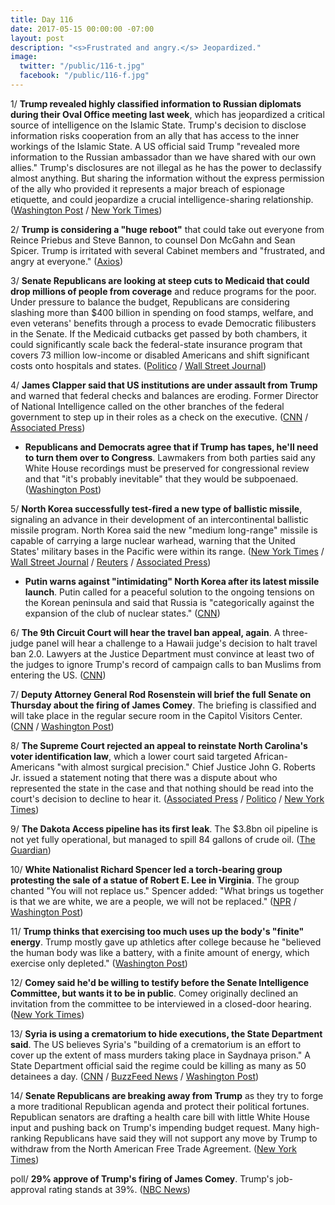 ```yaml
---
title: Day 116
date: 2017-05-15 00:00:00 -07:00
layout: post
description: "<s>Frustrated and angry.</s> Jeopardized."
image:
  twitter: "/public/116-t.jpg"
  facebook: "/public/116-f.jpg"
---
```


1/ **Trump revealed highly classified information to Russian diplomats during their Oval Office meeting last week**, which has jeopardized a critical source of intelligence on the Islamic State. Trump's decision to disclose information risks cooperation from an ally that has access to the inner workings of the Islamic State. A US official said Trump "revealed more information to the Russian ambassador than we have shared with our own allies." Trump's disclosures are not illegal as he has the power to declassify almost anything. But sharing the information without the express permission of the ally who provided it represents a major breach of espionage etiquette, and could jeopardize a crucial intelligence-sharing relationship. ([Washington Post](https://www.washingtonpost.com/world/national-security/trump-revealed-highly-classified-information-to-russian-foreign-minister-and-ambassador/2017/05/15/530c172a-3960-11e7-9e48-c4f199710b69_story.html) / [New York Times](https://www.nytimes.com/2017/05/15/us/politics/trump-russia-classified-information-isis.html))

2/ **Trump is considering a "huge reboot"** that could take out everyone from Reince Priebus and Steve Bannon, to counsel Don McGahn and Sean Spicer. Trump is irritated with several Cabinet members and "frustrated, and angry at everyone." ([Axios](https://www.axios.com/scoop-trump-irked-at-cabinet-and-staff-mulls-sweeping-shake-up-2407137307.html))

3/ **Senate Republicans are looking at steep cuts to Medicaid that could drop millions of people from coverage** and reduce programs for the poor. Under pressure to balance the budget, Republicans are considering slashing more than $400 billion in spending on food stamps, welfare, and even veterans' benefits through a process to evade Democratic filibusters in the Senate. If the Medicaid cutbacks get passed by both chambers, it could significantly scale back the federal-state insurance program that covers 73 million low-income or disabled Americans and shift significant costs onto hospitals and states. ([Politico](http://www.politico.com/story/2017/05/14/republicans-cuts-programs-food-stamps-welfare-veterans-238314) /
[Wall Street Journal](https://www.wsj.com/articles/senate-conservatives-look-to-slash-medicaid-1494759603))

4/ **James Clapper said that US institutions are under assault from Trump** and warned that federal checks and balances are eroding. Former Director of National Intelligence called on the other branches of the federal government to step up in their roles as a check on the executive. ([CNN](http://www.cnn.com/2017/05/14/politics/james-clapper-russia-collusion/) / [Associated Press](https://apnews.com/cb66aa5a3a7c41a8952f19f41427d10c/Clapper:-US-govt-'under-assault'-by-Trump-after-Comey-firing))

* **Republicans and Democrats agree that if Trump has tapes, he'll need to turn them over to Congress**. Lawmakers from both parties said any White House recordings must be preserved for congressional review and that "it's probably inevitable" that they would be subpoenaed. ([Washington Post](https://www.washingtonpost.com/powerpost/republicans-and-democrats-agree-if-trump-has-tapes-hell-need-to-turn-them-over-to-congress/2017/05/14/cbfea12a-38b6-11e7-a058-ddbb23c75d82_story.html))

5/ **North Korea successfully test-fired a new type of ballistic missile**, signaling an advance in their development of an intercontinental ballistic missile program. North Korea said the new "medium long-range" missile is capable of carrying a large nuclear warhead, warning that the United States' military bases in the Pacific were within its range. ([New York Times](https://www.nytimes.com/2017/05/14/world/asia/north-korea-missile-nuclear.html) / [Wall Street Journal](https://www.wsj.com/articles/north-korea-launches-possible-ballistic-missile-south-korean-news-agency-reports-1494713029) / [Reuters](http://www.reuters.com/article/us-northkorea-missiles-idUSKCN18A12B) / [Associated Press](https://apnews.com/b4c2baf162034bfc9194691f2d1507b8/North-Korea:-New-long-range-missile-can-carry-heavy-nuke))

* **Putin warns against "intimidating" North Korea after its latest missile launch**. Putin called for a peaceful solution to the ongoing tensions on the Korean peninsula and said that Russia is "categorically against the expansion of the club of nuclear states." ([CNN](http://www.cnn.com/2017/05/15/europe/north-korea-putin-russia-missile/))

6/ **The 9th Circuit Court will hear the travel ban appeal, again**. A three-judge panel will hear a challenge to a Hawaii judge's decision to halt travel ban 2.0. Lawyers at the Justice Department must convince at least two of the judges to ignore Trump's record of campaign calls to ban Muslims from entering the US. ([CNN](http://www.cnn.com/2017/05/15/politics/9th-circuit-travel-ban-hearing-round-two/))

7/ **Deputy Attorney General Rod Rosenstein will brief the full Senate on Thursday about the firing of James Comey**. The briefing is classified and will take place in the regular secure room in the Capitol Visitors Center. ([CNN](http://www.cnn.com/2017/05/11/politics/rod-rosenstein-chuck-schumer-invite/index.html) / [Washington Post](https://www.washingtonpost.com/news/powerpost/wp/2017/05/15/deputy-ag-rosenstein-to-brief-senators-on-comey-firing-thursday/))

8/ **The Supreme Court rejected an appeal to reinstate North Carolina's voter identification law**, which a lower court said targeted African-Americans "with almost surgical precision." Chief Justice John G. Roberts Jr. issued a statement noting that there was a dispute about who represented the state in the case and that nothing should be read into the court's decision to decline to hear it. ([Associated Press](https://apnews.com/14137a2d20cf4595a5121c9298b47c46/Supreme-Court-rejects-appeal-over-NC-voter-ID-law) / [Politico](http://www.politico.com/story/2017/05/15/supreme-court-leaves-in-place-a-ruling-that-struck-down-ncs-voter-id-law-238392) / [New York Times](https://www.nytimes.com/2017/05/15/us/politics/voter-id-laws-supreme-court-north-carolina.html))

9/ **The Dakota Access pipeline has its first leak**. The $3.8bn oil pipeline is not yet fully operational, but managed to spill 84 gallons of crude oil. ([The Guardian](https://www.theguardian.com/us-news/2017/may/10/dakota-access-pipeline-first-oil-leak))

10/ **White Nationalist Richard Spencer led a torch-bearing group protesting the sale of a statue of Robert E. Lee in Virginia**. The group chanted "You will not replace us." Spencer added: "What brings us together is that we are white, we are a people, we will not be replaced." ([NPR](http://www.npr.org/sections/thetwo-way/2017/05/14/528363829/richard-spencer-leads-group-protesting-sale-of-confederate-statue) / [Washington Post](https://www.washingtonpost.com/local/virginia-politics/alt-rights-richard-spencer-leads-torch-bearing-protesters-defending-lee-statue/2017/05/14/766aaa56-38ac-11e7-9e48-c4f199710b69_story.html))

11/ **Trump thinks that exercising too much uses up the body's "finite" energy**. Trump mostly gave up athletics after college because he "believed the human body was like a battery, with a finite amount of energy, which exercise only depleted." ([Washington Post](https://www.washingtonpost.com/national/health-science/trump-thinks-that-exercising-too-much-uses-up-the-bodys-finite-energy/2017/05/12/bb0b9bda-365d-11e7-b4ee-434b6d506b37_story.html))

12/ **Comey said he'd be willing to testify before the Senate Intelligence Committee, but wants it to be in public**. Comey originally declined an invitation from the committee to be interviewed in a closed-door hearing. ([New York Times](https://www.nytimes.com/2017/05/12/us/politics/trump-threatens-retaliation-against-comey-warns-he-may-cancel-press-briefings.html))

13/ **Syria is using a crematorium to hide executions, the State Department said**. The US believes Syria's "building of a crematorium is an effort to cover up the extent of mass murders taking place in Saydnaya prison." A State Department official said the regime could be killing as many as 50 detainees a day. ([CNN](http://www.cnn.com/2017/05/15/politics/assad-syria-crematorium/) / [BuzzFeed News](https://www.buzzfeed.com/hayesbrown/syria-is-secretly-executing-detainees-and-burning-the) / [Washington Post](https://www.washingtonpost.com/world/national-security/us-accuses-syria-of-mass-executions-and-burning-bodies/2017/05/15/b7b66c86-3986-11e7-8854-21f359183e8c_story.html))

14/ **Senate Republicans are breaking away from Trump** as they try to forge a more traditional Republican agenda and protect their political fortunes. Republican senators are drafting a health care bill with little White House input and pushing back on Trump's impending budget request. Many high-ranking Republicans have said they will not support any move by Trump to withdraw from the North American Free Trade Agreement. ([New York Times](https://www.nytimes.com/2017/05/14/us/politics/trump-republican-senators.html))

poll/ **29% approve of Trump's firing of James Comey**. Trump's job-approval rating stands at 39%. ([NBC News](http://www.nbcnews.com/politics/donald-trump/nbc-wsj-poll-just-29-percent-approve-trump-s-firing-n759196))
